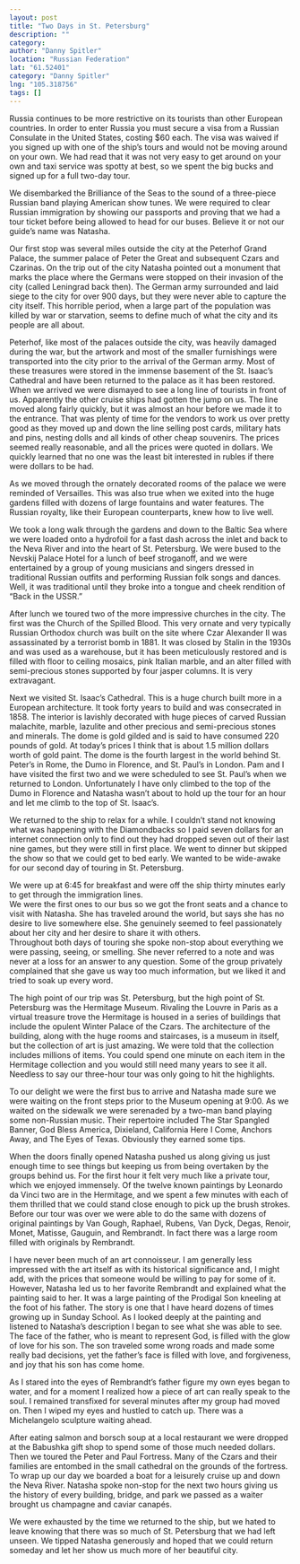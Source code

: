 ```yaml
---
layout: post
title: "Two Days in St. Petersburg"
description: ""
category:
author: "Danny Spitler"
location: "Russian Federation"
lat: "61.52401"
category: "Danny Spitler"
lng: "105.318756"
tags: []
---
```



Russia continues to be more restrictive on its tourists 
than other European countries.  In order to enter Russia 
you must secure a visa from a Russian Consulate in the 
United States, costing $60 each.  The visa was waived if 
you signed up with one of the ship’s tours and would not be 
moving around on your own.  We had read that it was not 
very easy to get around on your own and taxi service was 
spotty at best, so we spent the big bucks and signed up for 
a full two-day tour.

We disembarked the Brilliance of the Seas to the sound of a 
three-piece Russian band playing American show tunes.  We 
were required to clear Russian immigration by showing our 
passports and proving that we had a tour ticket before 
being allowed to head for our buses.  Believe it or not our 
guide’s name was Natasha.

Our first stop was several miles outside the city at the 
Peterhof Grand Palace, the summer palace of Peter the Great 
and subsequent Czars and Czarinas. On the trip out of the 
city Natasha pointed out a monument that marks the place 
where the Germans were stopped on their invasion of the 
city (called Leningrad back then).  The German army 
surrounded and laid siege to the city for over 900 days, 
but they were never able to capture the city itself.  This 
horrible period, when a large part of the population was 
killed by war or starvation, seems to define much of what 
the city and its people are all about.

Peterhof, like most of the palaces outside the city, was 
heavily damaged during the war, but the artwork and most of 
the smaller furnishings were transported into the city 
prior to the arrival of the German army.  Most of these 
treasures were stored in the immense basement of the St. 
Isaac’s Cathedral and have been returned to the palace as 
it has been restored.  When we arrived we were dismayed to 
see a long line of tourists in front of us.  Apparently the 
other cruise ships had gotten the jump on us.  The line 
moved along fairly quickly, but it was almost an hour 
before we made it to the entrance.  That was plenty of time 
for the vendors to work us over pretty good as they moved 
up and down the line selling post cards, military hats and 
pins, nesting dolls and all kinds of other cheap 
souvenirs.  The prices seemed really reasonable, and all 
the prices were quoted in dollars.  We quickly learned that 
no one was the least bit interested in rubles if there were 
dollars to be had.

As we moved through the ornately decorated rooms of the 
palace we were reminded of Versailles.  This was also true 
when we exited into the huge gardens filled with dozens of 
large fountains and water features.  The Russian royalty, 
like their European counterparts, knew how to live well.

We took a long walk through the gardens and down to the 
Baltic Sea where we were loaded onto a hydrofoil for a fast 
dash across the inlet and back to the Neva River and into 
the heart of St. Petersburg.  We were bused to the Nevskij 
Palace Hotel for a lunch of beef stroganoff, and we were 
entertained by a group of young musicians and singers 
dressed in traditional Russian outfits and performing 
Russian folk songs and dances.  Well, it was traditional 
until they broke into a tongue and cheek rendition of “Back 
in the USSR.”

After lunch we toured two of the more impressive churches 
in the city.  The first was the Church of the Spilled 
Blood.  This very ornate and very typically Russian 
Orthodox church was built on the site where Czar Alexander 
II was assassinated by a terrorist bomb in 1881.  It was 
closed by Stalin in the 1930s and was used as a warehouse, 
but it has been meticulously restored and is filled with 
floor to ceiling mosaics, pink Italian marble, and an alter 
filled with semi-precious stones supported by four jasper 
columns.  It is very extravagant.

Next we visited St. Isaac’s Cathedral.  This is a huge 
church built more in a European architecture.  It took 
forty years to build and was consecrated in 1858.  The 
interior is lavishly decorated with huge pieces of carved 
Russian malachite, marble, lazulite and other precious and 
semi-precious stones and minerals.  The dome is gold gilded 
and is said to have consumed 220 pounds of gold.  At 
today’s prices I think that is about 1.5 million dollars 
worth of gold paint.  The dome is the fourth largest in the 
world behind St. Peter’s in Rome, the Dumo in Florence, and 
St. Paul’s in London.  Pam and I have visited the first two 
and we were scheduled to see St. Paul’s when we returned to 
London.  Unfortunately I have only climbed to the top of 
the Dumo in Florence and Natasha wasn’t about to hold up 
the tour for an hour and let me climb to the top of St. 
Isaac’s.

We returned to the ship to relax for a while.  I couldn’t 
stand not knowing what was happening with the Diamondbacks 
so I paid seven dollars for an internet connection only to 
find out they had dropped seven out of their last nine 
games, but they were still in first place.  We went to 
dinner but skipped the show so that we could get to bed 
early.  We wanted to be wide-awake for our second day of 
touring in St. Petersburg.

We were up at 6:45 for breakfast and were off the ship 
thirty minutes early to get through the immigration lines.  
We were the first ones to our bus so we got the front seats 
and a chance to visit with Natasha.  She has traveled 
around the world, but says she has no desire to live 
somewhere else.  She genuinely seemed to feel passionately 
about her city and her desire to share it with others.  
Throughout both days of touring she spoke non-stop about 
everything we were passing, seeing, or smelling.  She never 
referred to a note and was never at a loss for an answer to 
any question.  Some of the group privately complained that 
she gave us way too much information, but we liked it and 
tried to soak up every word.

The high point of our trip was St. Petersburg, but the high 
point of St. Petersburg was the Hermitage Museum.  Rivaling 
the Louvre in Paris as a virtual treasure trove the 
Hermitage is housed in a series of buildings that include 
the opulent Winter Palace of the Czars.  The architecture 
of the building, along with the huge rooms and staircases, 
is a museum in itself, but the collection of art is just 
amazing.  We were told that the collection includes 
millions of items.  You could spend one minute on each item 
in the Hermitage collection and you would still need many 
years to see it all.  Needless to say our three-hour tour 
was only going to hit the highlights.

To our delight we were the first bus to arrive and Natasha 
made sure we were waiting on the front steps prior to the 
Museum opening at 9:00.  As we waited on the sidewalk we 
were serenaded by a two-man band playing some non-Russian 
music.  Their repertoire included The Star Spangled Banner, 
God Bless America, Dixieland, California Here I Come, 
Anchors Away, and The Eyes of Texas.  Obviously they earned 
some tips.

When the doors finally opened Natasha pushed us along 
giving us just enough time to see things but keeping us 
from being overtaken by the groups behind us.  For the 
first hour it felt very much like a private tour, which we 
enjoyed immensely.  Of the twelve known paintings by 
Leonardo da Vinci two are in the Hermitage, and we spent a 
few minutes with each of them thrilled that we could stand 
close enough to pick up the brush strokes.  Before our tour 
was over we were able to do the same with dozens of 
original paintings by Van Gough, Raphael, Rubens, Van Dyck, 
Degas, Renoir, Monet, Matisse, Gauguin, and Rembrandt.  In 
fact there was a large room filled with originals by 
Rembrandt.

I have never been much of an art connoisseur.  I am 
generally less impressed with the art itself as with its 
historical significance and, I might add, with the prices 
that someone would be willing to pay for some of it.  
However, Natasha led us to her favorite Rembrandt and 
explained what the painting said to her.  It was a large 
painting of the Prodigal Son kneeling at the foot of his 
father.  The story is one that I have heard dozens of times 
growing up in Sunday School.  As I looked deeply at the 
painting and listened to Natasha’s description I began to 
see what she was able to see.  The face of the father, who 
is meant to represent God, is filled with the glow of love 
for his son.  The son traveled some wrong roads and made 
some really bad decisions, yet the father’s face is filled 
with love, and forgiveness, and joy that his son has come 
home.

As I stared into the eyes of Rembrandt’s father figure my 
own eyes began to water, and for a moment I realized how a 
piece of art can really speak to the soul.  I remained 
transfixed for several minutes after my group had moved 
on.  Then I wiped my eyes and hustled to catch up.  There 
was a Michelangelo sculpture waiting ahead.

After eating salmon and borsch soup at a local restaurant 
we were dropped at the Babushka gift shop to spend some of 
those much needed dollars.  Then we toured the Peter and 
Paul Fortress.  Many of the Czars and their families are 
entombed in the small cathedral on the grounds of the 
fortress.  To wrap up our day we boarded a boat for a 
leisurely cruise up and down the Neva River.  Natasha spoke 
non-stop for the next two hours giving us the history of 
every building, bridge, and park we passed as a waiter 
brought us champagne and caviar canapés.

We were exhausted by the time we returned to the ship, but 
we hated to leave knowing that there was so much of St. 
Petersburg that we had left unseen.  We tipped Natasha 
generously and hoped that we could return someday and let 
her show us much more of her beautiful city.





